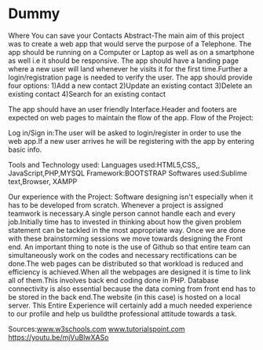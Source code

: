 # Dummy
Where You can save your Contacts
Abstract-The main aim of this project was to create a web app that would serve the purpose of a Telephone. The app should be running on a Computer or Laptop as well as on a smartphone as well i.e it should be responsive.
The app should have a landing page where a new user will land whenever he visits it for the first time.Further a login/registration page is needed to verify the user.
The app should provide four options:
1)Add a new contact
2)Update an existing contact
3)Delete an existing contact
4)Search for an existing contact



The app should have an user friendly  Interface.Header and footers are expected on web pages to maintain the  flow of the app.
Flow of the Project:



Log in/Sign in:The user will be asked to login/register in order to use the web app.If a new user arrives he will be registering with the app by entering basic info.

Tools and Technology used:
Languages used:HTML5,CSS,, JavaScript,PHP,MYSQL
Framework:BOOTSTRAP
Softwares used:Sublime text,Browser, XAMPP

Our experience with the Project: 
Software designing isn't especially when it has to be developed from scratch. Whenever a project is assigned teamwork is necessary.A single person cannot handle each and every job.Initially time has to invested in thinking about how the given problem statement can be tackled in the most appropriate way. Once we are done with these brainstorming sessions we move towards designing the Front end. An important thing to note is the use of Github so that entire team can simultaneously work on the codes and necessary rectifications can be done.The web pages can be distributed so that workload is reduced and efficiency is achieved.When all the webpages are designed it is time to link all of them.This involves back end coding done in PHP. Database connectivity is also essential because the data coming from front end has to be stored in the back end.The website (in this case) is hosted on a local server. 
	This Entire Experience will certainly add a much needed experience to our profile and help us buildthe professional attitude towards a task.

Sources:www.w3schools.com
www.tutorialspoint.com
https://youtu.be/mjVuBlwXASo

